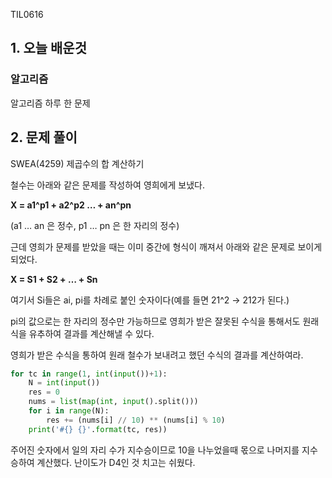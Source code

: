 TIL0616

## 1. 오늘 배운것

### 알고리즘



알고리즘 하루 한 문제

## 2. 문제 풀이

SWEA(4259) 제곱수의 합 계산하기

철수는 아래와 같은 문제를 작성하여 영희에게 보냈다.
 

**X = a1^p1 + a2^p2 … + an^pn**

(a1 … an 은 정수, p1 … pn 은 한 자리의 정수)


근데 영희가 문제를 받았을 때는 이미 중간에 형식이 깨져서 아래와 같은 문제로 보이게 되었다.
 

**X = S1 + S2 + … + Sn**


여기서 Si들은 ai, pi를 차례로 붙인 숫자이다(예를 들면 21^2 → 212가 된다.)

pi의 값으로는 한 자리의 정수만 가능하므로 영희가 받은 잘못된 수식을 통해서도 원래 식을 유추하여 결과를 계산해낼 수 있다.

영희가 받은 수식을 통하여 원래 철수가 보내려고 했던 수식의 결과를 계산하여라.

``````python
for tc in range(1, int(input())+1):
    N = int(input())
    res = 0
    nums = list(map(int, input().split()))
    for i in range(N):
        res += (nums[i] // 10) ** (nums[i] % 10)
    print('#{} {}'.format(tc, res))
``````

주어진 숫자에서 일의 자리 수가 지수승이므로 10을 나누었을때 몫으로 나머지를 지수승하여 계산했다. 난이도가 D4인 것 치고는 쉬웠다.